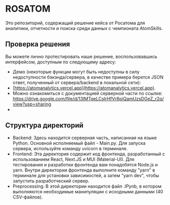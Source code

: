 # ROSATOM
Это репозиторий, содержащий решение кейса от Росатома для аналитики, отчетности и поиска среди данных с чемпионата AtomSkills.

## Проверка решения
Вы можете лично протестировать наше решение, воспользовавшись интерфейсом, доступным по следующему адресу: 
- Демо (некоторые функции могут быть недоступны в силу недоступности бэкэнда/сервера, в качестве примера берется JSON ответ, полученный от сервера/backend в локальной сети):
- [https://atomanalytics.vercel.app](https://atomanalytics.vercel.app).
- Можно ознакомиться с документацией серверной части по ссылке: https://drive.google.com/file/d/13IMTqeLCsIrHfVr8piQamUzsDGeZ_r2q/view?usp=sharing
- 

## Структура директорий
- Backend: Здесь находится серверная часть, написанная на языке Python. Основной исполняемый файл - Main.py. Для запуска сервера, используйте команду uvicorn в терминале.
- Frontend: Эта директория содержит код фронтенда, разработанный с использованием React, Next.JS и MUI (Material-UI). 
  Для тестирования и разработки фронтенда вам понадобятся Node.js и yarn. Внутри директории фронтенда выполните команду "yarn" в терминале для установки зависимостей, а затем "yarn dev", чтобы запустить разработческий сервер.
- Preprocessing: В этой директории находится файл .IPynb, в котором выполняются необходимые манипуляции с исходными данными (40 CSV-файлов).
